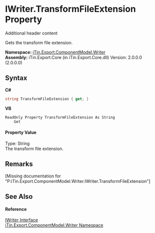 # IWriter.TransformFileExtension Property 
Additional header content 

Gets the transform file extension.

**Namespace:**&nbsp;<a href="N_iTin_Export_ComponentModel_Writer">iTin.Export.ComponentModel.Writer</a><br />**Assembly:**&nbsp;iTin.Export.Core (in iTin.Export.Core.dll) Version: 2.0.0.0 (2.0.0.0)

## Syntax

**C#**<br />
``` C#
string TransformFileExtension { get; }
```

**VB**<br />
``` VB
ReadOnly Property TransformFileExtension As String
	Get
```


#### Property Value
Type: String<br />The transform file extension.

## Remarks
\[Missing <remarks> documentation for "P:iTin.Export.ComponentModel.Writer.IWriter.TransformFileExtension"\]

## See Also


#### Reference
<a href="T_iTin_Export_ComponentModel_Writer_IWriter">IWriter Interface</a><br /><a href="N_iTin_Export_ComponentModel_Writer">iTin.Export.ComponentModel.Writer Namespace</a><br />